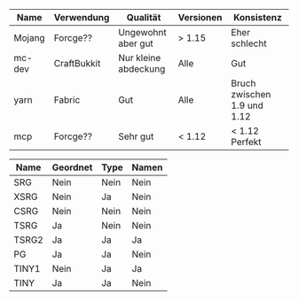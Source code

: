 | Name  | Verwendung | Qualität | Versionen | Konsistenz |
| --------- | --------- | --------- | --------- | --------- |
| Mojang  | Forcge?? | Ungewohnt aber gut | > 1.15 | Eher schlecht |
| mc-dev  | CraftBukkit | Nur kleine abdeckung | Alle | Gut |
| yarn | Fabric | Gut | Alle | Bruch zwischen 1.9 und 1.12 | 
| mcp | Forcge?? | Sehr gut | < 1.12 | < 1.12 Perfekt | 

| Name | Geordnet | Type | Namen |
| ---- | -------- | ---- | ----- |
| SRG | Nein | Nein | Nein |
| XSRG | Nein | Ja | Nein |
| CSRG | Nein | Nein | Nein |
| TSRG | Ja | Nein | Nein |
| TSRG2 | Ja | Ja | Ja |
| PG | Ja | Ja | Nein |
| TINY1 | Nein | Ja | Ja |
| TINY | Ja | Ja | Nein |

